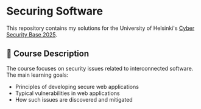 # Securing Software
This repository contains my solutions for the University of Helsinki's [Cyber Security Base 2025]([https://cybersecuritybase.mooc.fi/module-2.1]).

## 📖 Course Description
The course focuses on security issues related to interconnected software.  
The main learning goals:
- Principles of developing secure web applications  
- Typical vulnerabilities in web applications  
- How such issues are discovered and mitigated  
